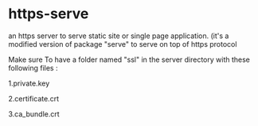 # https-serve
an https server to serve static site or single page application. (it's a modified version of package "serve" to serve on top of https protocol

 
Make sure To have a folder named "ssl" in the server directory with these following files : 

1.private.key 

2.certificate.crt

3.ca_bundle.crt
